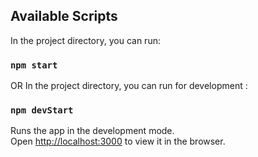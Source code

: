 ## Available Scripts

In the project directory, you can run:

### `npm start`
OR
In the project directory, you can run for development :

### `npm devStart`

Runs the app in the development mode.\
Open [http://localhost:3000](http://localhost:3000) to view it in the browser.
